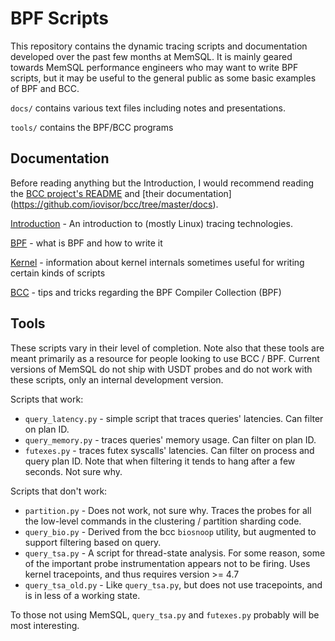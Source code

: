 BPF Scripts
================================================================================

This repository contains the dynamic tracing scripts and documentation developed
over the past few months at MemSQL. It is mainly geared towards MemSQL
performance engineers who may want to write BPF scripts, but it may be useful to
the general public as some basic examples of BPF and BCC.

`docs/` contains various text files including notes and presentations.

`tools/` contains the BPF/BCC programs

Documentation
--------------------------------------------------------------------------------

Before reading anything but the Introduction, I would recommend reading the [BCC
project's README](https://github.com/iovisor/bcc) and [their documentation]
(https://github.com/iovisor/bcc/tree/master/docs). 

[Introduction](docs/01_intro.md) - An introduction to (mostly Linux) tracing
technologies. 

[BPF](docs/02_bpf.md) - what is BPF and how to write it

[Kernel](docs/03_kernel.md) - information about kernel internals sometimes 
useful for writing certain kinds of scripts

[BCC](docs/04_bcc.md) - tips and tricks regarding the BPF Compiler Collection
(BPF)

Tools
--------------------------------------------------------------------------------

These scripts vary in their level of completion. Note also that these tools are
meant primarily as a resource for people looking to use BCC / BPF. Current 
versions of MemSQL do not ship with USDT probes and do not work with these
scripts, only an internal development version.

Scripts that work:

* `query_latency.py` - simple script that traces queries' latencies. Can filter
  on plan ID. 
* `query_memory.py` - traces queries' memory usage. Can filter on plan ID.
* `futexes.py` - traces futex syscalls' latencies. Can filter on process and
  query plan ID. Note that when filtering it tends to hang after a few seconds.
  Not sure why.  

Scripts that don't work: 

* `partition.py` - Does not work, not sure why. Traces the probes for all the
  low-level commands in the clustering / partition sharding code.
* `query_bio.py` - Derived from the bcc `biosnoop` utility, but
  augmented to support filtering based on query.  
* `query_tsa.py` - A script for thread-state analysis. For some
  reason, some of the important probe instrumentation appears not to be firing.
  Uses kernel tracepoints, and thus requires version >= 4.7
* `query_tsa_old.py` - Like `query_tsa.py`, but does not use tracepoints, and is
  in less of a working state. 

To those not using MemSQL, `query_tsa.py` and `futexes.py` probably will be most
interesting.
